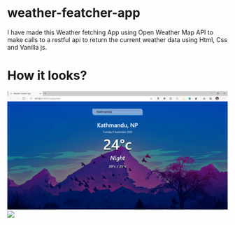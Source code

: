 # weather-featcher-app
I have made this Weather fetching App using Open Weather Map API to make calls to a restful api to return the current weather data using Html, Css and Vanilla js.


# How it looks?
<img src = "https://github.com/anishghimire603/weather-featcher-app/blob/master/looks/Annotation%202020-09-08%20221300.png">
<img src = "https://github.com/anishghimire603/weather-featcher-app/blob/master/looks/Giff.gif" width = 1000px >

